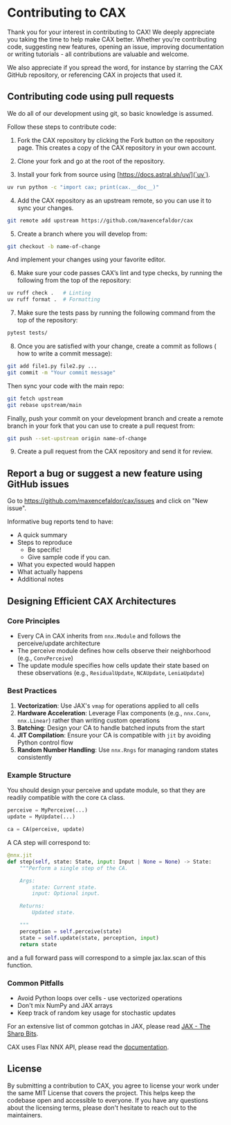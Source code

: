 # Contributing to CAX

Thank you for your interest in contributing to CAX! We deeply appreciate you taking the time to help make CAX better. Whether you're contributing code, suggesting new features, opening an issue, improving documentation or writing tutorials - all contributions are valuable and welcome.

We also appreciate if you spread the word, for instance by starring the CAX GitHub repository, or referencing CAX in projects that used it.

## Contributing code using pull requests

We do all of our development using git, so basic knowledge is assumed.

Follow these steps to contribute code:

1. Fork the CAX repository by clicking the Fork button on the repository page. This creates a copy of the CAX repository in your own account.

2. Clone your fork and go at the root of the repository.

3. Install your fork from source using [https://docs.astral.sh/uv/](`uv`).

```bash
uv run python -c "import cax; print(cax.__doc__)"
```

4. Add the CAX repository as an upstream remote, so you can use it to sync your changes.

```bash
git remote add upstream https://github.com/maxencefaldor/cax
```

5. Create a branch where you will develop from:

```bash
git checkout -b name-of-change
```

And implement your changes using your favorite editor.

6. Make sure your code passes CAX’s lint and type checks, by running the following from the top of the repository:

```bash
uv ruff check .   # Linting
uv ruff format .  # Formatting
```

7. Make sure the tests pass by running the following command from the top of the repository:

```bash
pytest tests/
```

8. Once you are satisfied with your change, create a commit as follows ( how to write a commit message):

```bash
git add file1.py file2.py ...
git commit -m "Your commit message"
```

Then sync your code with the main repo:

```bash
git fetch upstream
git rebase upstream/main
```

Finally, push your commit on your development branch and create a remote branch in your fork that you can use to create a pull request from:

```bash
git push --set-upstream origin name-of-change
```

9. Create a pull request from the CAX repository and send it for review.

## Report a bug or suggest a new feature using GitHub issues

Go to https://github.com/maxencefaldor/cax/issues and click on "New issue".

Informative bug reports tend to have:

- A quick summary
- Steps to reproduce
  - Be specific!
  - Give sample code if you can.
- What you expected would happen
- What actually happens
- Additional notes

## Designing Efficient CAX Architectures

### Core Principles

- Every CA in CAX inherits from `nnx.Module` and follows the perceive/update architecture
- The perceive module defines how cells observe their neighborhood (e.g., `ConvPerceive`)
- The update module specifies how cells update their state based on these observations (e.g., `ResidualUpdate`, `NCAUpdate`, `LeniaUpdate`)

### Best Practices

1. **Vectorization**: Use JAX's `vmap` for operations applied to all cells
2. **Hardware Acceleration**: Leverage Flax components (e.g., `nnx.Conv`, `nnx.Linear`) rather than writing custom operations
3. **Batching**: Design your CA to handle batched inputs from the start
4. **JIT Compilation**: Ensure your CA is compatible with `jit` by avoiding Python control flow
5. **Random Number Handling**: Use `nnx.Rngs` for managing random states consistently

### Example Structure

You should design your perceive and update module, so that they are readily compatible with the core `CA` class.

```python
perceive = MyPerceive(...)
update = MyUpdate(...)

ca = CA(perceive, update)
```

A CA step will correspond to:

```python
@nnx.jit
def step(self, state: State, input: Input | None = None) -> State:
	"""Perform a single step of the CA.

	Args:
		state: Current state.
		input: Optional input.

	Returns:
		Updated state.

	"""
	perception = self.perceive(state)
	state = self.update(state, perception, input)
	return state
```

and a full forward pass will correspond to a simple jax.lax.scan of this function.

### Common Pitfalls

- Avoid Python loops over cells - use vectorized operations
- Don't mix NumPy and JAX arrays
- Keep track of random key usage for stochastic updates

For an extensive list of common gotchas in JAX, please read [JAX - The Sharp Bits](https://jax.readthedocs.io/en/latest/notebooks/Common_Gotchas_in_JAX.html).

CAX uses Flax NNX API, please read the [documentation](https://flax.readthedocs.io/en/latest/).

## License

By submitting a contribution to CAX, you agree to license your work under the same MIT License that covers the project. This helps keep the codebase open and accessible to everyone. If you have any questions about the licensing terms, please don't hesitate to reach out to the maintainers.
